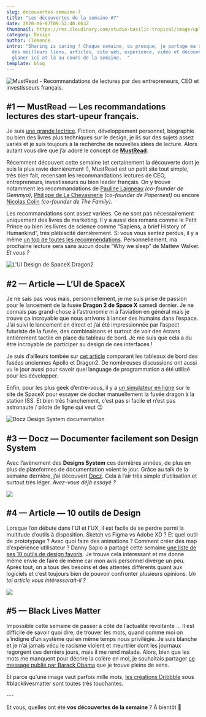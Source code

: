 ```yaml
---
slug: decouvertes-semaine-7
title: "Les découvertes de la semaine #7"
date: 2020-06-07T09:52:40.063Z
thumbnail: https://res.cloudinary.com/studio-basilic-tropical/image/upload/v1591532664/studio-basilic-tropical/007-decouvertes-semaine/cover-decouvertes-ui-ux-design-semaine-7_xfhypo.png
category: Design
author: Clémence
intro: "Sharing is caring ! Chaque semaine, ou presque, je partage ma sélection
  des meilleurs liens, articles, site web, expérience, vidéo et découvertes,
  glaner ici et là au cours de la semaine.  "
template: blog
---
```

![MustRead - Recommandations de lectures par des entrepreneurs, CEO et investisseurs français.](https://res.cloudinary.com/studio-basilic-tropical/image/upload/v1591532906/studio-basilic-tropical/007-decouvertes-semaine/mustread_ddkfyv.jpg "Source : Linkedin")

## \#1 — MustRead — Les recommandations lectures des start-upeur français.

Je suis [une grande lectrice](https://www.goodreads.com/user/show/63307481-cl-mence). Fiction, développement personnel, biographie ou bien des livres plus techniques sur le design, je lis sur des sujets assez variés et je suis toujours à la recherche de nouvelles idées de lecture. Alors autant vous dire que j’ai adoré le concept de **[MustRead](https://www.mustread.fyi/)**.

Récemment découvert cette semaine (et certainement la découverte dont je suis la plus ravie dernièrement !), MustRead est un petit site tout simple, très bien fait, recensant les recommandations lectures de CEO, entrepreneurs, investisseurs ou bien leader français. On y trouve notamment les recommandations de [Pauline Laigneau](https://www.mustread.fyi/members/pauline-laigneau) *(co-founder de Gemmyo)*, [Philippe de La Chevasnerie](https://www.mustread.fyi/members/philippe-de-la-chevasnerie) *(co-founder de Papernest)* ou encore [Nicolas Colin](https://www.mustread.fyi/members/nicolas-colin) *(co-founder de The Family)*.

Les recommandations sont assez variées. Ce ne sont pas nécessairement uniquement des livres de marketing. Il y a aussi des romans comme le Petit Prince ou bien les livres de science comme “Sapiens, a brief History of Humankind”, très plébiscité dernièrement. Si vous vous sentez perdus, il y a même [un top de toutes les recommendations](https://www.mustread.fyi/books). Personnellement, ma prochaine lecture sera sans aucun doute “Why we sleep” de Mattew Walker. *Et vous ?*

![L'UI Design de SpaceX Dragon2](https://res.cloudinary.com/studio-basilic-tropical/image/upload/v1591532773/studio-basilic-tropical/007-decouvertes-semaine/1_jUB_kn4hrD_NegPYDOMHCA_jxhcx3.png "Source : Medium")

## \#2 — Article — L’UI de SpaceX

Je ne sais pas vous mais, personnellement, je me suis prise de passion pour le lancement de la fusée **Dragon 2 de Space X** samedi dernier. Je ne connais pas grand-chose à l’astronomie ni à l’aviation en général mais je trouve ça incroyable que nous arrivons à lancer des humains dans l’espace. J’ai suivi le lancement en direct et j’ai été impressionnée par l’aspect futuriste de la fusée, des combinaisons et surtout de voir des écrans entièrement tactile en place du tableau de bord. Je me suis que cela a du être incroyable de participer au design de ces interfaces !

Je suis d’ailleurs tombée sur [cet article](https://uxdesign.cc/simple-beautiful-interfaces-are-the-future-9f77e33af5c4) comparant les tableaux de bord des fusées anciennes Apollo et Dragon2. De nombreuses discussions ont aussi vu le jour aussi pour savoir quel language de programmation a été utilisé pour les développer.

Enfin, pour les plus geek d’entre-vous, il y a [un simulateur en ligne](https://iss-sim.spacex.com/) sur le site de SpaceX pour essayer de docker manuellement la fusée dragon à la station ISS. Et bien très franchement, c’est pas si facile et n’est pas astronaute / pilote de ligne qui veut 😉

![Docz Design System documentation](https://res.cloudinary.com/studio-basilic-tropical/image/upload/v1591533255/studio-basilic-tropical/007-decouvertes-semaine/c7843b80-61ce-11e9-8e42-4a33ce7fe77d_id8uxd.png "Source : Docz")

## \#3 — Docz — Documenter facilement son Design System

Avec l’avènement des **Designs System** ces dernières années, de plus en plus de plateformes de documentation voient le jour. Grâce au talk de la semaine dernière, j’ai découvert [Docz](https://www.docz.site/). Cela à l’air très simple d’utilisation et surtout très léger. *Avez-vous déjà essayé ?*

![](https://res.cloudinary.com/studio-basilic-tropical/image/upload/v1591533417/studio-basilic-tropical/007-decouvertes-semaine/tools_toreea.jpg)

## \#4 — Article — 10 outils de Design

Lorsque l’on débute dans l’UI et l’UX, il est facile de se perdre parmi la multitude d’outils à disposition. Sketch vs Figma vs Adobe XD ? Et quel outil de prototypage ? Avec quoi faire des animations ? Comment créer des map d’expérience utilisateur ? Danny Sapio a partagé cette semaine [une liste de ses 10 outils de design favoris](https://uxdesign.cc/10-of-my-favorite-design-tools-b30dca2c11c5). Je trouve cela intéressant et me donne même envie de faire de même car mon avis personnel diverge un peu. Après tout, on a tous des besoins et des attentes différents quant aux logiciels et c’est toujours bien de pouvoir confronter plusieurs opinions. *Un tel article vous intéresserait-il ?*

![](https://res.cloudinary.com/studio-basilic-tropical/image/upload/v1591533417/studio-basilic-tropical/007-decouvertes-semaine/blacklivesmatter_l1gkdq.jpg)

## \#5 — Black Lives Matter

Impossible cette semaine de passer à côté de l’actualité révoltante … Il est difficile de savoir quoi dire, de trouver les mots, quand comme moi on s’indigne d’un système qui en même temps nous privilégie. Je suis blanche et je n’ai jamais vécu le racisme violent et meurtrier dont les journaux regorgent ces derniers jours, mais il me rend malade. Alors, bien que les mots me manquent pour décrire la colère en moi, je souhaitais partager [ce message publié par Barack Obama](https://www.facebook.com/photo?fbid=10157802006381749&set=a.53081056748) que je trouve pleins de sens.

Et parce qu'une image vaut parfois mille mots, [les créations Dribbble](https://dribbble.com/tags/blacklivesmatter) sous #blacklivesmatter sont toutes très touchantes.

\--- 

Et vous, quelles ont été **vos découvertes de la semaine** ? À bientôt 👋